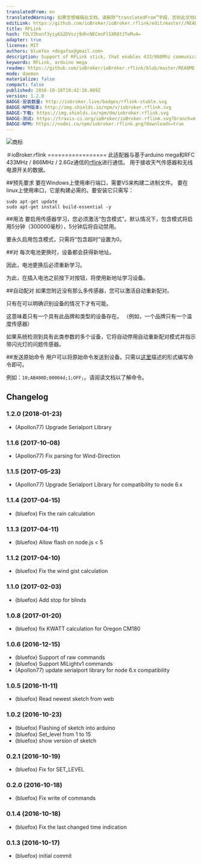 ```yaml
---
translatedFrom: en
translatedWarning: 如果您想编辑此文档，请删除“translatedFrom”字段，否则此文档将再次自动翻译
editLink: https://github.com/ioBroker/ioBroker.rflink/edit/master//README.md
title: RFLink
hash: fOLV3hxnf3yiy6S2DVszj9dhcNECmsFlSXR8tJTeMu4=
adapter: true
license: MIT
authors: bluefox <dogafox@gmail.com>
description: Support of RFLink stick, that enables 433/868Mhz communication
keywords: RFLink, arduino mega
readme: https://github.com/ioBroker/ioBroker.rflink/blob/master/README.md
mode: daemon
materialize: false
compact: false
published: 2016-10-16T10:42:10.989Z
version: 1.2.0
BADGE-安装数量: http://iobroker.live/badges/rflink-stable.svg
BADGE-NPM版本: http://img.shields.io/npm/v/iobroker.rflink.svg
BADGE-下载: https://img.shields.io/npm/dm/iobroker.rflink.svg
BADGE-测试: https://travis-ci.org/ioBroker/ioBroker.rflink.svg?branch=master
BADGE-NPM: https://nodei.co/npm/iobroker.rflink.png?downloads=true
---
```

![商标](zh-cn/adapterref/iobroker.rflink/../../../en/adapterref/iobroker.rflink/admin/rflink.png)


＃ioBroker.rflink =================
此适配器与基于arduino mega和RFC 433MHz / 866MHz / 2.6Gz通信的[rflink](http://www.nemcon.nl/blog2/)进行通信。
用于接收天气传感器和无线电源开关的数据。

##预先要求
要在Windows上使用串行端口，需要VS来构建二进制文件。
要在linux上使用串口，它是构建必需的。要安装它只需写：

```
sudo apt-get update
sudo apt-get install build-essential -y
```

##用法
要启用传感器学习，您必须激活“包含模式”。默认情况下，包含模式将启用5分钟（300000毫秒），5分钟后将自动禁用。

要永久启用包含模式，只需将“包含超时”设置为0。

##对
每次电池更换时，设备都会获得新地址。

因此，电池更换后必须重新学习。

为此，在插入电池之前按下对按钮，将使用新地址学习设备。

##自动配对
如果您附近没有那么多传感器，您可以激活自动重新配对。

只有在可以明确识别设备的情况下才有可能。

这意味着只有一个具有此品牌和类型的设备存在。 （例如，一个品牌只有一个温度传感器）

如果系统检测到具有此类参数的多个设备，它将自动停用自动重新配对模式并指示带闪光灯的问题传感器。

##发送原始命令
用户可以将原始命令发送到设备。只需以[这里](http://www.nemcon.nl/blog2/protref)描述的形式编写命令即可。

例如：```10;AB400D;00004d;1;OFF;```。请阅读文档以了解命令。

## Changelog
### 1.2.0 (2018-01-23)
* (Apollon77) Upgrade Serialport Library

### 1.1.6 (2017-10-08)
* (Apollon77) Fix parsing for Wind-Direction

### 1.1.5 (2017-05-23)
* (Apollon77) Upgrade Serialport Library for compatibility to node 6.x

### 1.1.4 (2017-04-15)
* (bluefox) Fix the rain calculation

### 1.1.3 (2017-04-11)
* (bluefox) Allow flash on node.js < 5

### 1.1.2 (2017-04-10)
* (bluefox) Fix the wind gist calculation

### 1.1.0 (2017-02-03)
* (bluefox) Add stop for blinds

### 1.0.8 (2017-01-20)
* (bluefox) fix KWATT calculation for Oregon CM180

### 1.0.6 (2016-12-15)
* (bluefox) Support of raw commands
* (bluefox) Support MiLightv1 commands
* (Apollon77) update serialport library for node 6.x compatibility

### 1.0.5 (2016-11-11)
* (bluefox) Read newest sketch from web

### 1.0.2 (2016-10-23)
* (bluefox) Flashing of sketch into arduino
* (bluefox) Set_level from 1 to 15
* (bluefox) show version of sketch

### 0.2.1 (2016-10-19)
* (bluefox) Fix for SET_LEVEL

### 0.2.0 (2016-10-18)
* (bluefox) Fix write of commands

### 0.1.4 (2016-10-18)
* (bluefox) Fix the last changed time indication

### 0.1.3 (2016-10-17)
* (bluefox) initial commit
